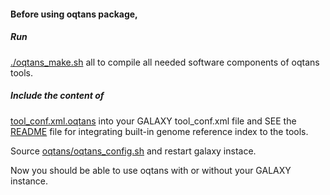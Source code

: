 #### Before using oqtans package, 

##### Run

[./oqtans_make.sh](https://github.com/ratschlab/oqtans_tools/blob/master/oqtans_make.sh) all to compile all needed software components of oqtans tools.

##### Include the content of 

[tool_conf.xml.oqtans](https://github.com/ratschlab/oqtans_tools/blob/master/tool_conf.xml.oqtans) into your GALAXY tool_conf.xml file and SEE the [README](https://github.com/ratschlab/oqtans_tools/blob/master/README.md) file for integrating built-in genome reference index to the tools.
   

Source [oqtans/oqtans_config.sh](https://github.com/ratschlab/oqtans/blob/master/oqtans_config.sh) and restart galaxy instace.

Now you should be able to use oqtans with or without your GALAXY instance.
